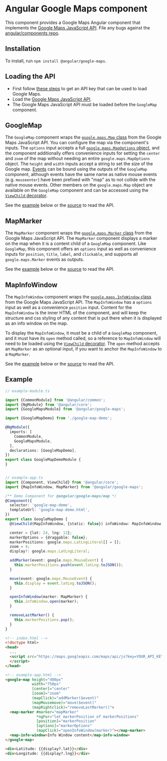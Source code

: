 # Angular Google Maps component

This component provides a Google Maps Angular component that implements the
[Google Maps JavaScript API](https://developers.google.com/maps/documentation/javascript/tutorial).
File any bugs against the [angular/components repo](https://github.com/angular/components/issues).

## Installation

To install, run `npm install @angular/google-maps`.

## Loading the API

- First follow [these steps](https://developers.google.com/maps/gmp-get-started) to get an API key that can be used to load Google Maps.
- Load the [Google Maps JavaScript API](https://developers.google.com/maps/documentation/javascript/tutorial#Loading_the_Maps_API).
- The Google Maps JavaScript API must be loaded before the `GoogleMap` component.

## GoogleMap

The `GoogleMap` component wraps the [`google.maps.Map` class](https://developers.google.com/maps/documentation/javascript/reference/map) from the Google Maps JavaScript API. You can configure the map via the component's inputs. The `options` input accepts a full [`google.maps.MapOptions` object](https://developers.google.com/maps/documentation/javascript/reference/map#MapOptions), and the component additionally offers convenience inputs for setting the `center` and `zoom` of the map without needing an entire `google.maps.MapOptions` object. The `height` and `width` inputs accept a string to set the size of the Google map. [Events](https://developers.google.com/maps/documentation/javascript/reference/map#Map.bounds_changed) can be bound using the outputs of the `GoogleMap` component, although events have the same name as native mouse events (e.g. `mouseenter`) have been prefixed with "map" as to not collide with the native mouse events. Other members on the `google.maps.Map` object are available on the `GoogleMap` component and can be accessed using the [`ViewChild` decorator](https://angular.io/api/core/ViewChild).

See the [example](#example) below or the [source](./google-map/google-map.ts) to read the API.

## MapMarker

The `MapMarker` component wraps the [`google.maps.Marker` class](https://developers.google.com/maps/documentation/javascript/reference/marker#Marker) from the Google Maps JavaScript API. The `MapMarker` component displays a marker on the map when it is a content child of a `GoogleMap` component. Like `GoogleMap`, this component offers an `options` input as well as convenience inputs for `position`, `title`, `label`, and `clickable`, and supports all `google.maps.Marker` events as outputs.

See the [example](#example) below or the [source](./map-marker/map-marker.ts) to read the API.

## MapInfoWindow

The `MapInfoWindow` component wraps the [`google.maps.InfoWindow` class](https://developers.google.com/maps/documentation/javascript/reference/info-window#InfoWindow) from the Google Maps JavaScript API. The `MapInfoWindow` has a `options` input as well as a convenience `position` input. Content for the `MapInfoWindow` is the inner HTML of the component, and will keep the structure and css styling of any content that is put there when it is displayed as an info window on the map.

To display the `MapInfoWindow`, it must be a child of a `GoogleMap` component, and it must have its `open` method called, so a reference to `MapInfoWindow` will need to be loaded using the [`ViewChild` decorator](https://angular.io/api/core/ViewChild). The `open` method accepts an `MapMarker` as an optional input, if you want to anchor the `MapInfoWindow` to a `MapMarker`.

See the [example](#example) below or the [source](./map-info-window/map-info-window.ts) to read the API.

## Example

```typescript
// example-module.ts

import {CommonModule} from '@angular/common';
import {NgModule} from '@angular/core';
import {GoogleMapsModule} from '@angular/google-maps';

import {GoogleMapDemo} from './google-map-demo';

@NgModule({
  imports: [
    CommonModule,
    GoogleMapsModule,
  ],
  declarations: [GoogleMapDemo],
})
export class GoogleMapDemoModule {
}


// example-app.ts
import {Component, ViewChild} from '@angular/core';
import {MapInfoWindow, MapMarker} from '@angular/google-maps';

/** Demo Component for @angular/google-maps/map */
@Component({
  selector: 'google-map-demo',
  templateUrl: 'google-map-demo.html',
})
export class GoogleMapDemo {
  @ViewChild(MapInfoWindow, {static: false}) infoWindow: MapInfoWindow;

  center = {lat: 24, lng: 12};
  markerOptions = {draggable: false};
  markerPositions: google.maps.LatLngLiteral[] = [];
  zoom = 4;
  display?: google.maps.LatLngLiteral;

  addMarker(event: google.maps.MouseEvent) {
    this.markerPositions.push(event.latLng.toJSON());
  }

  move(event: google.maps.MouseEvent) {
    this.display = event.latLng.toJSON();
  }

  openInfoWindow(marker: MapMarker) {
    this.infoWindow.open(marker);
  }

  removeLastMarker() {
    this.markerPositions.pop();
  }
}
```

```html
<!-- index.html -->
<!doctype html>
<head>
  ...
  <script src="https://maps.googleapis.com/maps/api/js?key=YOUR_API_KEY">
  </script>
</head>

<!-- example-app.html -->
<google-map height="400px"
            width="750px"
            [center]="center"
            [zoom]="zoom"
            (mapClick)="addMarker($event)"
            (mapMousemove)="move($event)"
            (mapRightclick)="removeLastMarker()">
  <map-marker #marker="mapMarker"
              *ngFor="let markerPosition of markerPositions"
              [position]="markerPosition"
              [options]="markerOptions"
              (mapClick)="openInfoWindow(marker)"></map-marker>
  <map-info-window>Info Window content</map-info-window>
</google-map>

<div>Latitude: {{display?.lat}}</div>
<div>Longitude: {{display?.lng}}</div>
```
